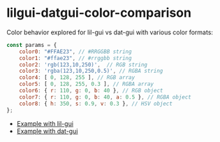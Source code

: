 # lilgui-datgui-color-comparison

Color behavior explored for lil-gui vs dat-gui with various color formats:

```js
const params = {
    color0: "#FFAE23", // #RRGGBB string
    color1: "#ffae23", // #rrggbb string
    color2: 'rgb(123,10,250)',  // RGB string
    color3: 'rgba(123,10,250,0.5)', // RGBA string            
    color4: [ 0, 128, 255 ], // RGB array
    color5: [ 0, 128, 255, 0.3 ], // RGBA array
    color6: { r: 110, g: 0, b: 40 }, // RGB object
    color7: { r: 110, g: 0, b: 40, a: 0.5 }, // RGBA object
    color8: { h: 350, s: 0.9, v: 0.3 }, // HSV object
};
```

* [Example with lil-gui](withlilgui.html)
* [Example with dat-gui](withdatgui.html)
